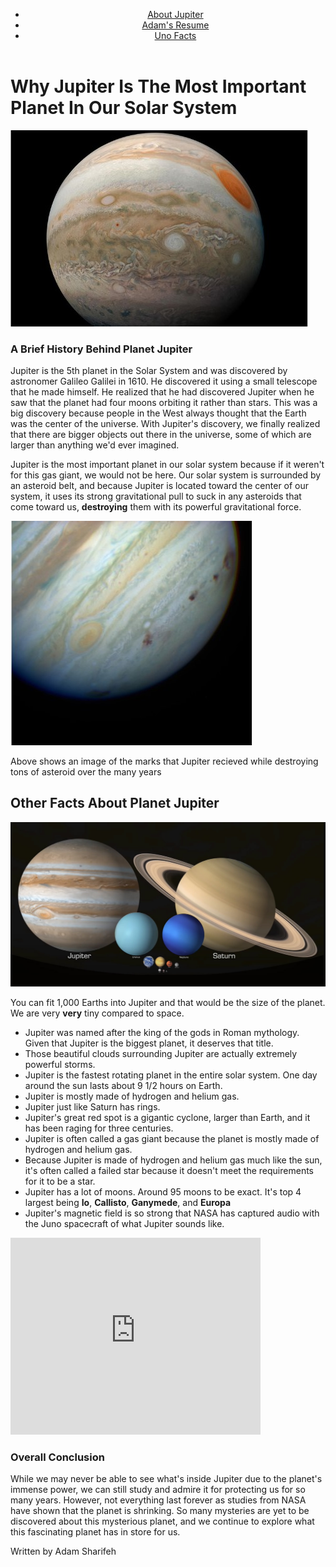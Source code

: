 <!Doctype html>
<html lang = "en">
<head>
  <meta charset="utf-8">
  <title>My Websites</title>
<body>
<header>
  <nav>
    <ul>
      <li><a href="project-1-jupiter.html">About Jupiter</a></li>
      <li><a href="project-1-resume.html">Adam's Resume</a></li>
      <li><a href="project-1-uno.html">Uno Facts</a></li>
    </ul>
  </nav>
</header>
  <h1>Why Jupiter Is The Most Important Planet In Our Solar System</h1>
  <img src="media/image1.jpg" alt="Image of Jupiter"/>
  <h3>A Brief History Behind Planet Jupiter</h3>
  <p>Jupiter is the 5th planet in the Solar System and was discovered by astronomer Galileo Galilei in 1610. He discovered it using a small telescope that he made himself. He realized that he had discovered Jupiter when he saw that the planet had four moons orbiting it rather than stars. This was a big discovery because people in the West always thought that the Earth was the center of the universe. With Jupiter's discovery, we finally realized that there are bigger objects out there in the universe, some of which are larger than anything we'd ever imagined.</p> 
  <p>Jupiter is the most important planet in our solar system because if it weren't for this gas giant, we would not be here. Our solar system is surrounded by an asteroid belt, and because Jupiter is located toward the center of our system, it uses its strong gravitational pull to suck in any asteroids that come toward us, <strong>destroying</strong> them with its powerful gravitational force.</p>
  <img src="media/image2.jpg" alt="Image of Jupiter"/>
  <p>Above shows an image of the marks that Jupiter recieved while destroying tons of asteroid over the many years</p>
  <h2>Other Facts About Planet Jupiter</h2>
  <img src="media/image3.jpg" alt="Image of Jupiter"/>
  <p>You can fit 1,000 Earths into Jupiter and that would be the size of the planet. We are very <strong>very</strong> tiny compared to space.</p>
<ul>
  <li>Jupiter was named after the king of the gods in Roman mythology. Given that Jupiter is the biggest planet, it deserves that title.</li>
  <li>Those beautiful clouds surrounding Jupiter are actually extremely powerful storms.</li>
  <li>Jupiter is the fastest rotating planet in the entire solar system. One day around the sun lasts about 9 1/2 hours on Earth.</li>
  <li>Jupiter is mostly made of hydrogen and helium gas.</li>
  <li>Jupiter just like Saturn has rings.</li>
  <li>Jupiter's great red spot is a gigantic cyclone, larger than Earth, and it has been raging for three centuries.</li>
  <li>Jupiter is often called a gas giant because the planet is mostly made of hydrogen and helium gas.</li>
  <li>Because Jupiter is made of hydrogen and helium gas much like the sun, it's often called a failed star because it doesn't meet the requirements for it to be a star.</li>
  <li>Jupiter has a lot of moons. Around 95 moons to be exact. It's top 4 largest being <strong>Io</strong>, <strong>Callisto</strong>, <strong>Ganymede</strong>, and <strong>Europa</strong></li> 
  <li>Jupiter's magnetic field is so strong that NASA has captured audio with the Juno spacecraft of what Jupiter sounds like.</li>
</ul>
    <iframe width="400" height="315" src="https://www.youtube.com/embed/e3fqE01YYWs?si=7IFdZLB1Tiov8kD7" title="YouTube video player" frameborder="0" allow="accelerometer; autoplay; clipboard-write; encrypted-media; gyroscope; picture-in-picture; web-share" referrerpolicy="strict-origin-when-cross-origin" allowfullscreen></iframe>
  <h3>Overall Conclusion</h3>
  <p>While we may never be able to see what's inside Jupiter due to the planet's immense power, we can still study and admire it for protecting us for so many years. However, not everything last forever as studies from NASA have shown that the planet is shrinking. So many mysteries are yet to be discovered about this mysterious planet, and we continue to explore what this fascinating planet has in store for us.</p>
  <p>Written by Adam Sharifeh</p>
</body>
</html>
